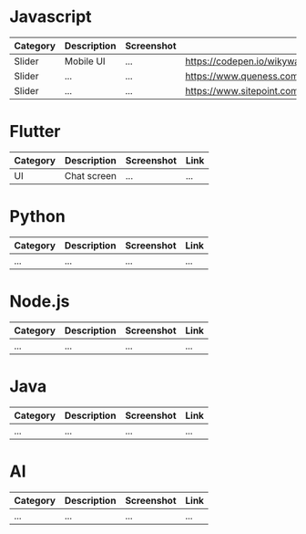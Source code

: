 # Javascript
Category | Description | Screenshot | Link
| - | - | - | - |
Slider | Mobile UI | ... | https://codepen.io/wikyware-net/pen/MWpoaRE
Slider | ... | ... | https://www.queness.com/resources/html/newsslider/index.html
Slider | ... | ... | https://www.sitepoint.com/100-jquery-sliders-part2/


# Flutter
Category | Description | Screenshot | Link
| - | - | - | - |
UI | Chat screen | ... | ...

# Python
Category | Description | Screenshot | Link
| - | - | - | - |
... | ... | ... | ...

# Node.js
Category | Description | Screenshot | Link
| - | - | - | - |
... | ... | ... | ...

# Java
Category | Description | Screenshot | Link
| - | - | - | - |
... | ... | ... | ...

# AI
Category | Description | Screenshot | Link
| - | - | - | - |
... | ... | ... | ...

